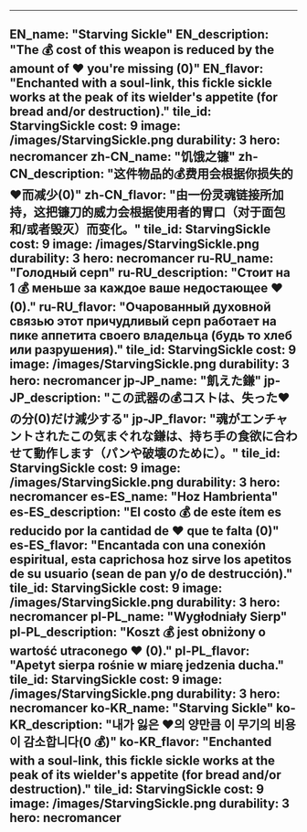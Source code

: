 ---

EN_name: "Starving Sickle"
EN_description: "The 💰 cost of this weapon is reduced by the amount of ❤️ you're missing (0)"
EN_flavor: "Enchanted with a soul-link, this fickle sickle works at the peak of its wielder's appetite (for bread and/or destruction)."
tile_id: StarvingSickle
cost: 9
image: /images/StarvingSickle.png
durability: 3
hero: necromancer
zh-CN_name: "饥饿之镰"
zh-CN_description: "这件物品的💰费用会根据你损失的❤️而减少(0)"
zh-CN_flavor: "由一份灵魂链接所加持，这把镰刀的威力会根据使用者的胃口（对于面包和/或者毁灭）而变化。"
tile_id: StarvingSickle
cost: 9
image: /images/StarvingSickle.png
durability: 3
hero: necromancer
ru-RU_name: "Голодный серп"
ru-RU_description: "Стоит на 1 💰 меньше за каждое ваше недостающее ❤️ (0)."
ru-RU_flavor: "Очарованный духовной связью этот причудливый серп работает на пике аппетита своего владельца (будь то хлеб или разрушения)."
tile_id: StarvingSickle
cost: 9
image: /images/StarvingSickle.png
durability: 3
hero: necromancer
jp-JP_name: "飢えた鎌"
jp-JP_description: "この武器の💰コストは、失った❤️の分(0)だけ減少する"
jp-JP_flavor: "魂がエンチャントされたこの気まぐれな鎌は、持ち手の食欲に合わせて動作します（パンや破壊のために）。"
tile_id: StarvingSickle
cost: 9
image: /images/StarvingSickle.png
durability: 3
hero: necromancer
es-ES_name: "Hoz Hambrienta"
es-ES_description: "El costo 💰 de este ítem es reducido por la cantidad de ❤️ que te falta (0)"
es-ES_flavor: "Encantada con una conexión espiritual, esta caprichosa hoz sirve los apetitos de su usuario (sean de pan y/o de destrucción)."
tile_id: StarvingSickle
cost: 9
image: /images/StarvingSickle.png
durability: 3
hero: necromancer
pl-PL_name: "Wygłodniały Sierp"
pl-PL_description: "Koszt 💰 jest obniżony o wartość utraconego ❤️ (0)."
pl-PL_flavor: "Apetyt sierpa rośnie w miarę jedzenia ducha."
tile_id: StarvingSickle
cost: 9
image: /images/StarvingSickle.png
durability: 3
hero: necromancer
ko-KR_name: "Starving Sickle"
ko-KR_description: "내가 잃은 ❤️의 양만큼 이 무기의 비용이 감소합니다(0 💰)"
ko-KR_flavor: "Enchanted with a soul-link, this fickle sickle works at the peak of its wielder's appetite (for bread and/or destruction)."
tile_id: StarvingSickle
cost: 9
image: /images/StarvingSickle.png
durability: 3
hero: necromancer
---